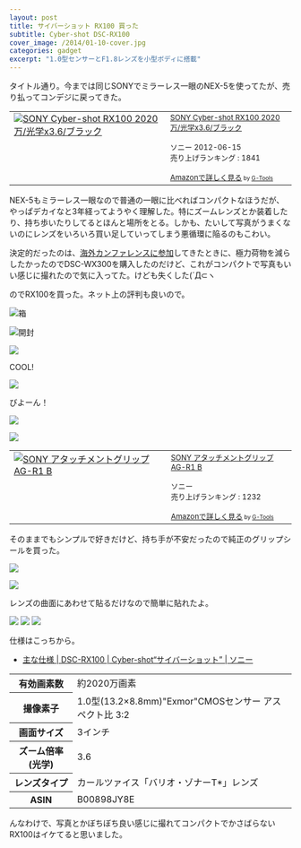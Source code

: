 ```yaml
---
layout: post
title: サイバーショット RX100 買った
subtitle: Cyber-shot DSC-RX100
cover_image: /2014/01-10-cover.jpg
categories: gadget
excerpt: "1.0型センサーとF1.8レンズを小型ボディに搭載"
---
```


タイトル通り。今までは同じSONYでミラーレス一眼のNEX-5を使ってたが、売り払ってコンデジに戻ってきた。

<table border="0" cellpadding="5"><tr><td valign="top"><a href="http://www.amazon.co.jp/SONY-Cyber-shot-RX100-2020%E4%B8%87-%E5%85%89%E5%AD%A6x3-6/dp/B00898JY8E%3FSubscriptionId%3D15SMZCTB9V8NGR2TW082%26tag%3Dwarikiru-22%26linkCode%3Dxm2%26camp%3D2025%26creative%3D165953%26creativeASIN%3DB00898JY8E" target="_blank"><img src="http://ecx.images-amazon.com/images/I/41%2ByZvTCsJL._SL160_.jpg" border="0" alt="SONY Cyber-shot RX100 2020万/光学x3.6/ブラック" /></a></td><td valign="top"><font size="-1"><a href="http://www.amazon.co.jp/SONY-Cyber-shot-RX100-2020%E4%B8%87-%E5%85%89%E5%AD%A6x3-6/dp/B00898JY8E%3FSubscriptionId%3D15SMZCTB9V8NGR2TW082%26tag%3Dwarikiru-22%26linkCode%3Dxm2%26camp%3D2025%26creative%3D165953%26creativeASIN%3DB00898JY8E" target="_blank">SONY Cyber-shot RX100 2020万/光学x3.6/ブラック</a><img src="http://www.assoc-amazon.jp/e/ir?t=warikiru-22&l=ur2&o=9" width="1" height="1" style="border: none;" alt="" /><br /><br />ソニー  2012-06-15<br />売り上げランキング : 1841<br /><br /><a href="http://www.amazon.co.jp/SONY-Cyber-shot-RX100-2020%E4%B8%87-%E5%85%89%E5%AD%A6x3-6/dp/B00898JY8E%3FSubscriptionId%3D15SMZCTB9V8NGR2TW082%26tag%3Dwarikiru-22%26linkCode%3Dxm2%26camp%3D2025%26creative%3D165953%26creativeASIN%3DB00898JY8E" target="_blank">Amazonで詳しく見る</a></font><font size="-2"> by <a href="http://www.goodpic.com/mt/aws/index.html" >G-Tools</a></font></td></tr></table>

NEX-5もミラーレス一眼なので普通の一眼に比べればコンパクトなほうだが、やっぱデカイなと3年経ってようやく理解した。特にズームレンズとか装着したり、持ち歩いたりしてるとほんと場所をとる。しかも、たいして写真がうまくないのにレンズをいろいろ買い足していってしまう悪循環に陥るのもこわい。

決定的だったのは、[海外カンファレンスに参加](http://t32k.me/mol/log/velocity2013/)してきたときに、極力荷物を減らしたかったのでDSC-WX300を購入したのだけど、これがコンパクトで写真もいい感じに撮れたので気に入ってた。けども失くした(´Д⊂ヽ

のでRX100を買った。ネット上の評判も良いので。

![箱](http://farm8.staticflickr.com/7399/11863544146_9e50f81e6c_b.jpg)

![開封](http://farm3.staticflickr.com/2823/11863544166_3ed4397329_b.jpg)

![](http://farm6.staticflickr.com/5535/11863141734_5565b15c34_b.jpg)

COOL!

![](http://farm6.staticflickr.com/5502/11862702745_7e745a7ef9_b.jpg)

びよーん！

![](http://farm3.staticflickr.com/2880/11863141424_86dee0bd77_b.jpg)

![](http://farm6.staticflickr.com/5503/11863141094_72b5dbaa61_b.jpg)


<table  border="0" cellpadding="5"><tr><td valign="top"><a href="http://www.amazon.co.jp/%E3%82%BD%E3%83%8B%E3%83%BC-AGR1B-SYH-SONY-%E3%82%A2%E3%82%BF%E3%83%83%E3%83%81%E3%83%A1%E3%83%B3%E3%83%88%E3%82%B0%E3%83%AA%E3%83%83%E3%83%97-AG-R1/dp/B00DRYVF2S%3FSubscriptionId%3D15SMZCTB9V8NGR2TW082%26tag%3Dwarikiru-22%26linkCode%3Dxm2%26camp%3D2025%26creative%3D165953%26creativeASIN%3DB00DRYVF2S" target="_blank"><img src="http://ecx.images-amazon.com/images/I/41J1PossUTL._SL160_.jpg" border="0" alt="SONY アタッチメントグリップ AG-R1 B" /></a></td><td valign="top"><font size="-1"><a href="http://www.amazon.co.jp/%E3%82%BD%E3%83%8B%E3%83%BC-AGR1B-SYH-SONY-%E3%82%A2%E3%82%BF%E3%83%83%E3%83%81%E3%83%A1%E3%83%B3%E3%83%88%E3%82%B0%E3%83%AA%E3%83%83%E3%83%97-AG-R1/dp/B00DRYVF2S%3FSubscriptionId%3D15SMZCTB9V8NGR2TW082%26tag%3Dwarikiru-22%26linkCode%3Dxm2%26camp%3D2025%26creative%3D165953%26creativeASIN%3DB00DRYVF2S" target="_blank">SONY アタッチメントグリップ AG-R1 B</a><img src="http://www.assoc-amazon.jp/e/ir?t=warikiru-22&l=ur2&o=9" width="1" height="1" style="border: none;" alt="" /><br /><br />ソニー  <br />売り上げランキング : 1232<br /><br /><a href="http://www.amazon.co.jp/%E3%82%BD%E3%83%8B%E3%83%BC-AGR1B-SYH-SONY-%E3%82%A2%E3%82%BF%E3%83%83%E3%83%81%E3%83%A1%E3%83%B3%E3%83%88%E3%82%B0%E3%83%AA%E3%83%83%E3%83%97-AG-R1/dp/B00DRYVF2S%3FSubscriptionId%3D15SMZCTB9V8NGR2TW082%26tag%3Dwarikiru-22%26linkCode%3Dxm2%26camp%3D2025%26creative%3D165953%26creativeASIN%3DB00DRYVF2S" target="_blank">Amazonで詳しく見る</a></font><font size="-2"> by <a href="http://www.goodpic.com/mt/aws/index.html" >G-Tools</a></font></td></tr></table>

そのままでもシンプルで好きだけど、持ち手が不安だったので純正のグリップシールを買った。

![](http://farm8.staticflickr.com/7355/11862997863_8538d64998_b.jpg)


![](http://farm8.staticflickr.com/7392/11863140694_ddaa9b5ebe_b.jpg)

レンズの曲面にあわせて貼るだけなので簡単に貼れたよ。

![](http://farm4.staticflickr.com/3699/11863542226_4aece0371e_b.jpg)
![](http://farm8.staticflickr.com/7403/11863541916_9529e8ea95_b.jpg)
![](http://farm8.staticflickr.com/7352/11862997273_e6d24ea0d1_b.jpg)

仕様はこっちから。

+ [主な仕様 | DSC-RX100 | Cyber-shot“サイバーショット” | ソニー](http://www.sony.jp/cyber-shot/products/DSC-RX100/spec.html)

<table>
<tr><th>有効画素数</th><td>約2020万画素</td></tr>
<tr><th>撮像素子</th><td>1.0型(13.2×8.8mm)"Exmor"CMOSセンサー アスペクト比 3:2</td></tr>
<tr><th>画面サイズ</th><td>3インチ</td></tr>
<tr><th>ズーム倍率 (光学)</th><td>3.6</td></tr>
<tr><th>レンズタイプ</th><td>カールツァイス「バリオ・ゾナーT*」レンズ</td></tr>
<tr><th>ASIN</th><td>B00898JY8E</td></tr>
</table>

んなわけで、写真とかぼちぼち良い感じに撮れてコンパクトでかさばらないRX100はイケてると思いました。
